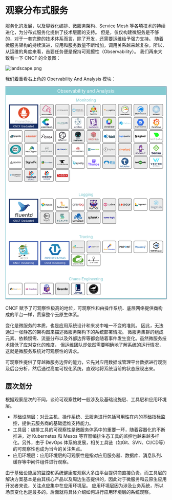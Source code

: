 # 观察分布式服务

服务化的发展，以及容器化编排、微服务架构、Service Mesh 等各项技术的持续进化，为分布式服务化提供了技术层面的支持。
但是，仅仅构建微服务是不够的，对于一套完整的技术体系而言，除了开发，还需要运维给予强力支持。
随着微服务架构的持续演进，应用和服务数量不断增加，调用关系越来越复杂。所以，从运维的角度来看，首要任务便是保持可观擦性（Observability）。
我们再来大致看一下 CNCF 的全景图：

![landscape.png](../images/landscape.png)

我们着重看右上角的 Obervability And Analysis 模块：

![obervability_and_analysis](../images/obervability_and_analysis.png)

CNCF 赋予了可观察性极高的地位，可观察性和由操作系统、底层网络提供商构成的平台一样，贯穿整个云原生体系。

  变化是微服务的本质，也是应用系统设计和来发中唯一不变的准则。
  因此，无法通过一张静态的架构图来描述微服务架构下的系统部署情况。
  微服务集群的组成元素、依赖惯需、流量分布以及外部边界等都会随着事件发生变化。虽然微服务技术降低了应对变化的难度，
  但运维团队却依然需要明确地了解系统的运行情况，这就是微服务系统对可观察性的诉求。

  可观察性提供了穿越微服务边界的能力，它先对应用数据或管理平台数据进行观测及后台分析，然后通过高度可视化系统，直观地将系统当前的状态展现出来。

## 层次划分

根据观察层次的不同，谈论可观察性时一般涉及及基础设施层、工具层和应用环境层。

- 基础设施层：对云主机、操作系统、云服务进行包括可用性在内的基础指标监控，提供云服务商的基础运维支持能力。
- 工具层：编排工具的可观察性是微服务体系中的重要一环，随着容器化的不断推进，对 Kubernetes 和 Mesos 等容器编排生态工具的监控也越来越多样化。另外，由于 DevOps 体系的发展，相关工具链（如Git、SVN、CI/CD等）的可观察性也成为当今的关注焦点。
- 应用环境层：应用环境层的可观察性是指对应用服务器、数据库、消息队列、缓存等中间件组件进行观察。

由于基础设施层的监控和系统健康度观察大多由平台提供商直接负责，而工具层的解决方案基本是由其核心产品以及周边生态提供的，因此对于微服务和云原生应用开发者来说，关注点应集中在应用环境层。
应用环境层因为涉及业务系统，所以场景变化也是最多的。后面就将具体介绍如何进行应用环境层的系统观察。